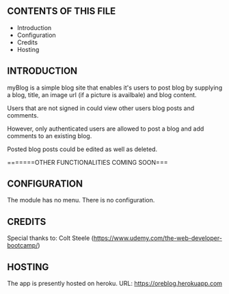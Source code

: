 
CONTENTS OF THIS FILE
---------------------
   
 * Introduction
 * Configuration
 * Credits
 * Hosting


INTRODUCTION
------------

myBlog is a simple blog site that enables it's users to post blog by supplying a blog, title, an image url (if a picture is availbale) and blog content.

Users that are not signed in could view other users blog posts and comments.

However, only authenticated users are allowed to post a blog and add comments to an existing blog.

Posted blog posts could be edited as well as deleted.

=======OTHER FUNCTIONALITIES COMING SOON===

CONFIGURATION
-------------

The module has no menu. There is no configuration.


CREDITS
-------

Special thanks to: 
	Colt Steele (https://www.udemy.com/the-web-developer-bootcamp/)

HOSTING
-------
The app is presently hosted on heroku.
URL: 
	https://oreblog.herokuapp.com